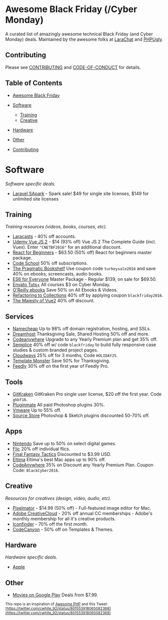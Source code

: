 # Awesome Black Friday (/Cyber Monday)

A curated list of amazingly awesome technical Black Friday (and Cyber Monday) deals. Maintained by the awesome folks at [LaraChat](https://larachat.co) and [PHPUgly](https://phpugly.com/).

## Contributing
Please see [CONTRIBUTING](https://github.com/smayzes/awesome-blackfriday/blob/master/CONTRIBUTING.md) and [CODE-OF-CONDUCT](https://github.com/smayzes/awesome-blackfriday/blob/master/CODE-OF-CONDUCT.md) for details.

## Table of Contents
- [Awesome Black Friday](#awesome-black-friday-cyber-monday)
- [Software](#software)
    - [Training](#training)
    - [Creative](#creative)
- [Hardware](#hardware)
- [Other](#other)


- [Contributing](#contributing)


# Software
*Software specific deals.*

* [Laravel SApark](https://spark.laravel.com/) - Spark sale! $49 for single site licenses, $149 for unlimited site licenses

## Training
*Training resources (videos, books, courses, etc).*

* [Laracasts](https://laracasts.com/sales/2016) - 40% off accounts.
* [Udemy Vue JS 2](https://www.udemy.com/vuejs-2-the-complete-guide/) - $14 (93% off) Vue JS 2 The Complete Guide (incl. Vuex). Enter `"CNETBF2016"` for an additional discount.
* [React for Beginners](https://reactforbeginners.com/) - $63.50 (50% off) React for beginners master package.
* [Code School](https://www.codeschool.com/pricing) 50% off subscriptions.
* [The Pragmatic Bookshelf](https://pragprog.com/) Use coupon code `turkeysale2016` and save 40% on ebooks, screencasts, audio books.
* [ES6 for Everyone](https://es6.io/) Master Package - Regular $139, on sale for $69.50.
* [Envato Tuts+](https://code.tutsplus.com/tutorials) All courses $3 on Cyber Monday.
* [O'Reilly ebooks](http://shop.oreilly.com/category/deals/cyber-monday.do) Save 50% on All Ebooks & Videos.
* [Refactoring to Collections](https://adamwathan.me/refactoring-to-collections/) 40% off by applying coupon `blackfriday2016`.
* [The Majesty of Vue2](https://leanpub.com/vuejs2/c/bfcm) 40% off discount.

## Services

* [Namecheap](https://www.namecheap.com/domain-hosting-ssl-deals/black-friday.aspx) Up to 98% off domain registration, hosting, and SSLs.
* [Dreamhost](https://www.dreamhost.com/promo/thanksgiving/) Thanksgiving Sale, Shared Hosting  50% off and more.
* [Codeanywhere](https://codeanywhere.com/) Upgrade to any Yearly Premium plan and get 35% off.
* [Semplice](http://www.semplicelabs.com/) 40% off w/ code `blackfriday` to build fully responsive case studies & custom branded project pages.
* [Cloudways](https://platform.cloudways.com/signup) 25% off for 3 months, Code `HOLIDAY25`.
* [Template Monster](http://www.templatemonster.com/) Save 50% for Thanksgiving.
* [Feedly](https://feedly.com/i/blackfriday) 30% off on the first year of Feedly Pro.

## Tools

* [GitKraken](https://gitkraken.com/) GitKraken Pro single user license, $20 off the first year. Code `gkbf16`.
* [Pluginmate](https://pluginmate.com) All paid Photoshop plugins 30%.
* [Vmware](http://store.vmware.com/store/vmware/en_US/home) Up to 55% off.
* [Source Store](https://madebysource.com/black-friday-2016/) Photoshop & Sketch plugins discounted 50-70% off.

## Apps

* [Nintendo](http://happyholidays.nintendo.com/cyber-deals) Save up to 50% on select digital games.
* [Flic](https://flic.io/) 20% off individual flics.
* [Final Fantasy Tactics](https://itunes.apple.com/ca/app/final-fantasy-tactics-war/id446760220?mt=8&ign-mpt=uo%3D4) Discounted to $3.99 USD.
* [Eltima](http://mac.eltima.com/deals/) Eltima's best Mac apps up to 90% off.
* [CodeAnywhere](https://codeanywhere.com/editor/) 35% on Discount any Yearly Premium Plan. Coupon Code: `BlackCyber2016`.

## Creative
*Resources for creatives (design, video, audio, etc).*

* [Pixelmator](https://itunes.apple.com/us/app/pixelmator/id407963104) - $14.99 (50% off) - Full-featured image editor for Mac.
* [Adobe CreativeCloud](https://creative.adobe.com/plans?sdid=KSODC&sdid=952G4XMS&92X1519156Xa668f26d5b8257ab50ab3f0b9a413fc2) - 20% off annual CC memberships - Adobe's monthly membership for all it's creative products.
* [Iconfinder](https://www.iconfinder.com/blackfriday) - 70% off the first month.
* [CodeCanyon](http://go.themeforest.net/cybermonday) - 50% off on Templates & Themes.

## Hardware
*Hardware specific deals.*

* [Apple](http://www.apple.com/shop/gifts/one-day-shopping-event)

## Other

* [Movies on Google Play](https://play.google.com/store/movies/collection/promotion_4001cc5_movies_cyberweek2016) Deals from $7.99.

<sup>This repo is an inspiration of [Awesome PHP](https://github.com/ziadoz/awesome-php) and this Tweet: [https://twitter.com/cwhite_92/status/801553918065082368](https://twitter.com/cwhite_92/status/801553918065082368)</sup>
